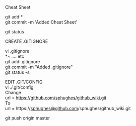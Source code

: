 Cheat Sheet


git add *  
git commit -m 'Added Cheat Sheet'  


git status  


CREATE .GITIGNORE  

vi .gitignore  
   *~  .... etc  
git add .gitignore  
git commit -m "Added .gitignore"  
git status -s  


EDIT .GIT/CONFIG  
vi ./.git/config  
   Change  
     url = https://github.com/sphughes/github_wiki.git  
   To  
     url = https://sphughes@github.com/sphughes/github_wiki.git  

git push origin master  
 
